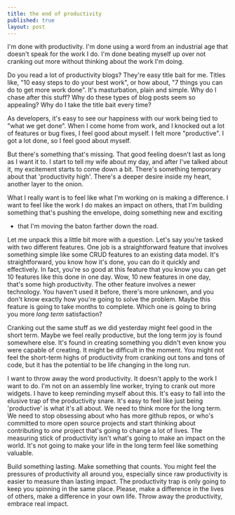 ```yaml
---
title: the end of productivity
published: true
layout: post
---
```


I'm done with productivity. I'm done using a word from an industrial age that
doesn't speak for the work I do. I'm done beating myself up over not cranking
out more without thinking about the work I'm doing.

Do you read a lot of productivity blogs? They're easy title bait for me. Titles
like, "10 easy steps to do your best work", or how about, "7 things you can do
to get more work done". It's masturbation, plain and simple. Why do I chase
after this stuff?  Why do these types of blog posts seem so appealing? Why do I
take the title bait every time?

As developers, it's easy to see our happiness with our work being tied to "what
we get done". When I come home from work, and I knocked out a lot of features
or bug fixes, I feel good about myself. I felt more "productive".  I got a lot
done, so I feel good about myself.

But there's something that's missing. That good feeling doesn't last as long as
I want it to. I start to tell my wife about my day, and after I've talked about
it, my excitement starts to come down a bit. There's something temporary about
that 'productivity high'. There's a deeper desire inside my heart, another
layer to the onion.

What I really want is to feel like what I'm working on is making a difference.
I want to feel like the work I do makes an impact on others, that I'm building
something that's pushing the envelope, doing something new and exciting
- that I'm moving the baton farther down the road.

Let me unpack this a little bit more with a question. Let's say you're tasked
with two different features. One job is a straightforward feature that involves
something simple like some CRUD features to an existing data model. It's
straightforward, you know how it's done, you can do it quickly and effectively.
In fact, you're so good at this feature that you know you can get 10 features
like this done in one day. Wow, 10 new features in one day, that's some high
productivity.  The other feature involves a newer technology. You haven't used
it before, there's more unknown, and you don't know exactly how you're going to
solve the problem.  Maybe this feature is going to take months to complete.
Which one is going to bring you more *long term* satisfaction?

Cranking out the same stuff as we did yesterday might feel good in the short
term. Maybe we feel really productive, but the long term joy is found somewhere
else. It's found in creating something you didn't even know you were capable of
creating. It might be difficult in the moment. You might not feel the
short-term highs of productivity from cranking out tons and tons of
code, but it has the potential to be life changing in the long run.

I want to throw away the word productivity. It doesn't apply to the work I want
to do. I'm not on an assembly line worker, trying to crank out more widgets. I
have to keep reminding myself about this. It's easy to fall into the elusive
trap of the productivity snare. It's easy to feel like just being 'productive'
is what it's all about. We need to think more for the long term. We need to
stop obsessing about who has more github repos, or who's committed to more open
source projects and start thinking about contributing to *one* project that's
going to change a lot of lives. The measuring stick of productivity isn't
what's going to make an impact on the world. It's not going to make your life
in the long term feel like something valuable.

Build something lasting. Make something that counts. You might feel the
pressures of productivity all around you, especially since raw productivity is
easier to measure than lasting impact. The productivity trap is only going to
keep you spinning in the same place. Please, make a difference in the lives of
others, make a difference in your own life. Throw away the productivity,
embrace real impact.

